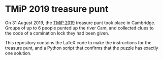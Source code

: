 TMiP 2019 treasure punt
=======================
On 31 August 2019, the [TMiP 2019](http://talkingmathsinpublic.uk/) treasure punt took place in Cambridge.
Groups of up to 6 people punted up the river Cam, and collected clues to the code of a comination lock they had been given.

This repository contains the LaTeX code to make the instructions for the treasure punt, and a Python script that confirms that the puzzle has exactly one solution.
